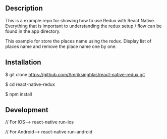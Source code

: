 ## Description

This is a example repo for showing how to use Redux with React Native. 
Everything that is important to understanding the redux setup / flow can be found in the app directory. 

This example for store the places name using the redux. 
Display list of places name and remove the place name one by one.


## Installation

$ git clone https://github.com/Amriksinghkis/react-native-redux.git

$ cd react-native-redux

$ npm install


## Development

// For IOS-->
react-native run-ios

// For Android-->
react-native run-android
